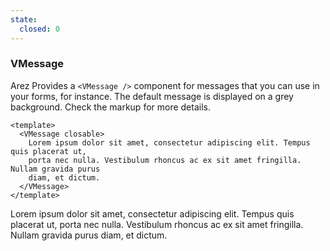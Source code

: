 ```yaml
---
state:
  closed: 0
---
```


### VMessage

Arez Provides a `<VMessage />` component for messages that you can use
in your forms, for instance. The default message is displayed
on a grey background. Check the markup for more details.

<!--code-->

```vue
<template>
  <VMessage closable>
    Lorem ipsum dolor sit amet, consectetur adipiscing elit. Tempus quis placerat ut,
    porta nec nulla. Vestibulum rhoncus ac ex sit amet fringilla. Nullam gravida purus
    diam, et dictum.
  </VMessage>
</template>
```

<!--/code-->

<!--example-->

<div class="field">
  <div class="control">
    <VMessage @close="frontmatter.state.closed++" closable>
      Lorem ipsum dolor sit amet, consectetur adipiscing elit. Tempus quis
      placerat ut, porta nec nulla. Vestibulum rhoncus ac ex sit amet fringilla.
      Nullam gravida purus diam, et dictum.
    </VMessage>
  </div>
</div>

<!--/example-->
